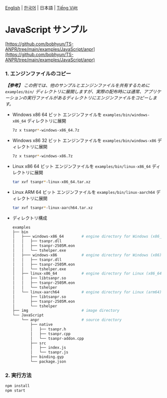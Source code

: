 [English](../../) | [한국어](../ko-KR/) | 日本語 | [Tiếng Việt](../vi-VN/)

# JavaScript サンプル

[https://github.com/bobhyun/TS-ANPR/tree/main/examples/JavaScript/anpr](https://github.com/bobhyun/TS-ANPR/tree/main/examples/JavaScript/anpr)

### 1. エンジンファイルのコピー

_**【参考】** この例では、他のサンプルとエンジンファイルを共有するために `examples/bin/` ディレクトリに展開しますが、実際の配布時には通常、アプリケーションの実行ファイルがあるディレクトリにエンジンファイルをコピーします。_

- Windows x86 64 ビット
  エンジンファイルを `examples/bin/windows-x86_64` ディレクトリに展開
  ```sh
  7z x tsanpr*-windows-x86_64.7z
  ```
- Windows x86 32 ビット
  エンジンファイルを `examples/bin/windows-x86` ディレクトリに展開
  ```sh
  7z x tsanpr*-windows-x86.7z
  ```
- Linux x86 64 ビット
  エンジンファイルを `examples/bin/linux-x86_64` ディレクトリに展開
  ```sh
  tar xvf tsanpr*-linux-x86_64.tar.xz
  ```
- Linux ARM 64 ビット
  エンジンファイルを `examples/bin/linux-aarch64` ディレクトリに展開
  ```sh
  tar xvf tsanpr*-linux-aarch64.tar.xz
  ```
- ディレクトリ構成
  ```sh
  examples
  ├── bin
  │   ├─── windows-x86_64        # engine directory for Windows (x86_64)
  │   │   ├── tsanpr.dll
  │   │   ├── tsanpr-2505M.eon
  │   │   └── tshelper.exe
  │   ├─── windows-x86           # engine directory for Windows (x86)
  │   │   ├── tsanpr.dll
  │   │   ├── tsanpr-2505M.eon
  │   │   └── tshelper.exe
  │   ├── linux-x86_64           # engine directory for Linux (x86_64)
  │   │   ├── libtsanpr.so
  │   │   ├── tsanpr-2505M.eon
  │   │   └── tshelper
  │   └── linux-aarch64          # engine directory for Linux (arm64)
  │       ├── libtsanpr.so
  │       ├── tsanpr-2505M.eon
  │       └── tshelper
  ├── img                        # image directory
  └── JavaScript
      └── anpr                   # source directory
          ├── native
          │   ├── tsanpr.h
          │   ├── tsanpr.cpp
          │   └── tsanpr-addon.cpp
          ├── src
          │   ├── index.js
          │   └── tsanpr.js
          ├── binding.gyp
          └── package.json
  ```

### 2. 実行方法

```sh
npm install
npm start
```
